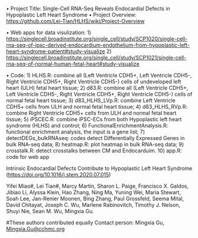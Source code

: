 •	 Project Title: Single-Cell RNA-Seq Reveals Endocardial Defects in Hypoplastic Left Heart Syndrome
•	 Project Overview: https://github.com/Lei-Tian/HLHS/wiki/Project-Overview

•	 Web apps for data visulization:
        1) https://singlecell.broadinstitute.org/single_cell/study/SCP1020/single-cell-rna-seq-of-ipsc-derived-endocardium-endothelium-from-hypoplastic-left-heart-syndrome-patient#study-visualize
        2) https://singlecell.broadinstitute.org/single_cell/study/SCP1021/single-cell-rna-seq-of-normal-human-fetal-heart#study-visualize

•	 Code:
        1) HLHS.R: combine all (Left Ventricle CDH5+, Left Ventricle CDH5-, Right Ventricle CDH5+, Right Ventricle CDH5-) cells of undeveloped left heart (ULH) fetal heart tissue;
        2) d83.R: combine all (Left Ventricle CDH5+, Left Ventricle CDH5-, Right Ventricle CDH5+, Right Ventricle CDH5-) cells of normal fetal heart tissue;
        3) d83_HLHS_LVp.R: combine Left Ventricle CDH5+ cells from ULH and normal fetal heart tissue;
        4) d83_HLHS_RVp.R: combine Right Ventricle CDH5+ cells from ULH and normal fetal heart tissue;
        5) iPSCEC.R: combine iPSC-ECs from both Hypoplastic left heart syndrome (HLHS) and control;
        6) FunctionalEnrichmentAnalysis.R: functional enrichment analysis, the input is a gene list;
        7) detectDEGs_bulkRNAseq: codes detect Differentially Expressed Genes in bulk RNA-seq data;
        8) heatmap.R: plot heatmap in bulk RNA-seq data;
        9) crosstalk.R: detect crosstalks between CM and Endocarduim.
        10) app.R: code for web app

Intrinsic Endocardial Defects Contribute to Hypoplastic Left Heart Syndrome (https://doi.org/10.1016/j.stem.2020.07.015)

Yifei Miao#, Lei Tian#, Marcy Martin, Sharon L. Paige, Francisco X. Galdos, Jibiao Li, Alyssa Klein, Hao Zhang, Ning Ma, Yuning Wei, Maria Stewart, Soah Lee, Jan-Renier Moonen, Bing Zhang, Paul Grossfeld, Seema Mital, David Chitayat, Joseph C. Wu, Marlene Rabinovitch, Timothy J. Nelson, Shuyi Nie, Sean M. Wu, Mingxia Gu.

#These authors contributed equally
Contact person: Mingxia Gu, Mingxia.Gu@cchmc.org
